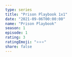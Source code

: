 ```yaml
---
type: series
title: "Prison Playbook 1x1"
date: "2021-09-06T00:00:00"
name: "Prison Playbook"
season: 1
episode: 1
rating: 3
ratingEmoji: "⭐️⭐️⭐️"
share: false
---
```

